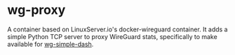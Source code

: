 # wg-proxy

A container based on LinuxServer.io's docker-wireguard container.
It adds a simple Python TCP server to proxy WireGuard stats, specifically to make available for [wg-simple-dash](https://github.com/jpw4dev/wg-simple-dash).
